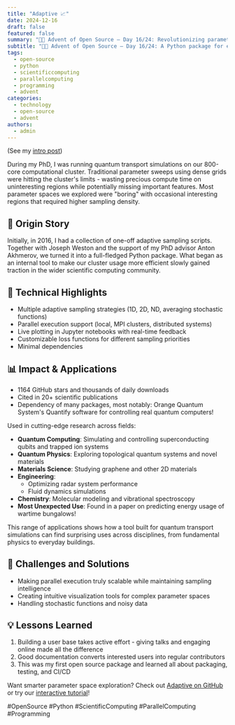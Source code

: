```yaml
---
title: "Adaptive 📈"
date: 2024-12-16
draft: false
featured: false
summary: "🎄🎁 Advent of Open Source – Day 16/24: Revolutionizing parameter space exploration with adaptive sampling algorithms."
subtitle: "🎄🎁 Advent of Open Source – Day 16/24: A Python package for efficient, intelligent sampling in scientific computing."
tags:
  - open-source
  - python
  - scientificcomputing
  - parallelcomputing
  - programming
  - advent
categories:
  - technology
  - open-source
  - advent
authors:
  - admin
---
```


(See my [intro post](../))

During my PhD, I was running quantum transport simulations on our 800-core computational cluster. Traditional parameter sweeps using dense grids were hitting the cluster's limits - wasting precious compute time on uninteresting regions while potentially missing important features. Most parameter spaces we explored were "boring" with occasional interesting regions that required higher sampling density.

## 📖 Origin Story

Initially, in 2016, I had a collection of one-off adaptive sampling scripts. Together with Joseph Weston and the support of my PhD advisor Anton Akhmerov, we turned it into a full-fledged Python package. What began as an internal tool to make our cluster usage more efficient slowly gained traction in the wider scientific computing community.

## 🔧 Technical Highlights

- Multiple adaptive sampling strategies (1D, 2D, ND, averaging stochastic functions)
- Parallel execution support (local, MPI clusters, distributed systems)
- Live plotting in Jupyter notebooks with real-time feedback
- Customizable loss functions for different sampling priorities
- Minimal dependencies

## 📊 Impact & Applications

- 1164 GitHub stars and thousands of daily downloads
- Cited in 20+ scientific publications
- Dependency of many packages, most notably: Orange Quantum System's Quantify software for controlling real quantum computers!

Used in cutting-edge research across fields:

- **Quantum Computing**: Simulating and controlling superconducting qubits and trapped ion systems
- **Quantum Physics**: Exploring topological quantum systems and novel materials
- **Materials Science**: Studying graphene and other 2D materials
- **Engineering**:
  - Optimizing radar system performance
  - Fluid dynamics simulations
- **Chemistry**: Molecular modeling and vibrational spectroscopy
- **Most Unexpected Use**: Found in a paper on predicting energy usage of wartime bungalows!

This range of applications shows how a tool built for quantum transport simulations can find surprising uses across disciplines, from fundamental physics to everyday buildings.

## 🎯 Challenges and Solutions

- Making parallel execution truly scalable while maintaining sampling intelligence
- Creating intuitive visualization tools for complex parameter spaces
- Handling stochastic functions and noisy data

## 💡 Lessons Learned

1. Building a user base takes active effort - giving talks and engaging online made all the difference
2. Good documentation converts interested users into regular contributors
3. This was my first open source package and learned all about packaging, testing, and CI/CD

Want smarter parameter space exploration? Check out [Adaptive on GitHub](https://github.com/python-adaptive/adaptive) or try our [interactive tutorial](https://adaptive.readthedocs.io/en/latest/tutorial/tutorial.html)!

#OpenSource #Python #ScientificComputing #ParallelComputing #Programming
